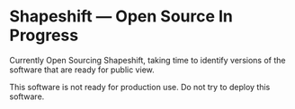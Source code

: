 # Shapeshift — Open Source In Progress

Currently Open Sourcing Shapeshift, taking time to identify versions of the software that are ready for public view. 

This software is not ready for production use. Do not try to deploy this software.

